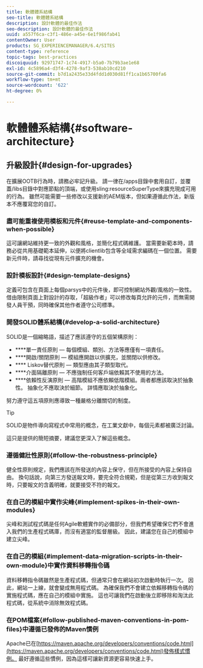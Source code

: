 ```yaml
---
title: 軟體體系結構
seo-title: 軟體體系結構
description: 設計軟體的最佳作法
seo-description: 設計軟體的最佳作法
uuid: a557f6ca-c3f1-486e-a45e-6e1f986fab41
contentOwner: User
products: SG_EXPERIENCEMANAGER/6.4/SITES
content-type: reference
topic-tags: best-practices
discoiquuid: 92971747-1c74-4917-b5a0-7b79b3ae1e68
exl-id: 4c5896a4-d3f4-4278-9af3-538ab10cd210
source-git-commit: b7d1a2435e33d4fdd1d030d81ff1ca1b65700fa6
workflow-type: tm+mt
source-wordcount: '622'
ht-degree: 0%

---
```


# 軟體體系結構{#software-architecture}

## 升級設計{#design-for-upgrades}

在擴展OOTB行為時，請務必牢記升級。 請一律在/apps目錄中套用自訂，並覆蓋/libs目錄中對應節點的頂端，或使用sling:resourceSuperType來擴充現成可用的行為。 雖然可能需要一些修改以支援新的AEM版本，但如果遵循此作法，新版本不應覆寫您的自訂。

### 盡可能重複使用模板和元件{#reuse-template-and-components-when-possible}

這可讓網站維持更一致的外觀和風格，並簡化程式碼維護。 當需要新範本時，請務必從共用基礎範本延伸，以便將clientlib包含等全域需求編碼在一個位置。 需要新元件時，請尋找從現有元件擴充的機會。

### 設計模板設計{#design-template-designs}

定義可包含在頁面上每個parsys中的元件後，即可控制網站外觀/風格的一致性。 借由限制頁面上對設計的存取，「超級作者」可以修改每頁允許的元件，而無需開發人員干預，同時確保其他作者遵守公司標準。

### 開發SOLID體系結構{#develop-a-solid-architecture}

SOLID是一個縮略語，描述了應該遵守的五個架構原則：

* ****&#x200B;單一責任原則 — 每個模組、類別、方法等應僅有一項責任。
* ****&#x200B;開啟/關閉原則 — 模組應開啟以供擴充，並關閉以供修改。
* **** Liskov替代原則 — 類型應由其子類型取代。
* ****&#x200B;介面隔離原則 — 不應強制任何客戶端依賴其不使用的方法。
* ****&#x200B;依賴性反演原則 — 高階模組不應依賴低階模組。兩者都應該取決於抽象性。 抽象化不應取決於細節。 詳情應取決於抽象化。

努力遵守這五項原則應導致一種嚴格分離關切的制度。

>[!TIP]
>
>SOLID是物件導向寫程式中常用的概念，在工業文獻中，每個元素都被廣泛討論。
>
>這只是提供的簡短摘要，建議您更深入了解這些概念。

### 遵循健壯性原則{#follow-the-robustness-principle}

健全性原則規定，我們應該在所發送的內容上保守，但在所接受的內容上保持自由。 換句話說，向第三方發送報文時，要完全符合規範，但是從第三方收到報文時，只要報文的含義明確，就要接受不符的報文。

### 在自己的模組中實作尖峰{#implement-spikes-in-their-own-modules}

尖峰和測試程式碼是任何Agile軟體實作的必備部分，但我們希望確保它們不會進入我們的生產程式碼庫，而沒有適當的監督層級。 因此，建議您在自己的模組中建立尖峰。

### 在自己的模組{#implement-data-migration-scripts-in-their-own-module}中實作資料移轉指令碼

資料移轉指令碼雖然是生產程式碼，但通常只會在網站初次啟動時執行一次。 因此，網站一上線，就會變成無用程式碼。 為確保我們不會建立依賴移轉指令碼的實施程式碼，應在自己的模組中實施。 這也可讓我們在啟動後立即移除和淘汰此程式碼，從系統中消除無效程式碼。

### 在POM檔案{#follow-published-maven-conventions-in-pom-files}中遵循已發佈的Maven慣例

Apache已在[https://maven.apache.org/developers/conventions/code.html](https://maven.apache.org/developers/conventions/code.html)發佈樣式慣例。 最好遵循這些慣例，因為這樣可讓新資源更容易快速上手。
